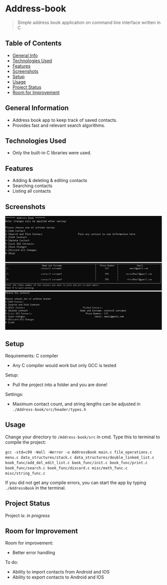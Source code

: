 # Address-book
> Simple address book application on command line interface written in C


## Table of Contents
* [General Info](#general-information)
* [Technologies Used](#technologies-used)
* [Features](#features)
* [Screenshots](#screenshots)
* [Setup](#setup)
* [Usage](#usage)
* [Project Status](#project-status)
* [Room for Improvement](#room-for-improvement)
<!-- * [License](#license) -->


## General Information
- Address book app to keep track of saved contacts.
- Provides fast and relevant search algorithms.



## Technologies Used
- Only the built-in C libraries were used.


## Features
- Adding & deleting & editing contacts
- Searching contacts
- Listing all contacts


## Screenshots
![Example screenshot](./img/Screenshot1.jpg)
![Example screenshot](./img/Screenshot2.jpg)
![Example screenshot](./img/Screenshot3.jpg)


## Setup
Requirements: C compiler

- Any C compiler would work but only GCC is tested

Setup:
- Pull the project into a folder and you are done!

Settings:
- Maximum contact count, and string lengths can be adjusted in `./Address-book/src/header/types.h`


## Usage
Change your directory to `/Address-book/src` in cmd. Type this to terminal to compile the project:

`gcc -std=c99 -Wall -Werror -o AddressBook main.c file_operations.c menu.c data_structures/stack.c data_structures/double_linked_list.c book_func/add_del_edit_list.c book_func/init.c book_func/print.c book_func/search.c book_func/discard.c misc/math_func.c misc/string_func.c`

If you did not get any compile errors, you can start the app by typing `./AddressBook` in the terminal.


## Project Status
Project is: _in progress_ <!-- __complete__ once finished-->


## Room for Improvement

Room for improvement:
- Better error handling

To do:
- Ability to import contacts from Android and IOS
- Ability to export contacts to Android and IOS




<!-- ## License -->
<!-- This project is open source and available under the [... License](). -->

